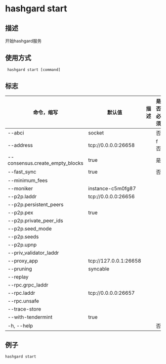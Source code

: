 # hashgard start

## 描述

开始hashgard服务

## 使用方式

```
 hashgard start [command]
```

## 标志

| 命令，缩写                      | 默认值                | 描述 | 是否必须 |
| ------------------------------- | --------------------- | ---- | -------- |
| --abci                          | socket                |      | 否       |
| --address                       | tcp://0.0.0.0:26658   |      | f否      |
| --consensus.create_empty_blocks | true                  |      | 是       |
| --fast_sync                     | true                  |      | 否       |
| --minimum_fees                  |                       |      |          |
| --moniker                       | instance-c5m0fg87     |      |          |
| --p2p.laddr                     | tcp://0.0.0.0:26656   |      |          |
| --p2p.persistent_peers          |                       |      |          |
| --p2p.pex                       | true                  |      |          |
| --p2p.private_peer_ids          |                       |      |          |
| --p2p.seed_mode                 |                       |      |          |
| --p2p.seeds                     |                       |      |          |
| --p2p.upnp                      |                       |      |          |
| --priv_validator_laddr          |                       |      |          |
| --proxy_app                     | tcp://127.0.0.1:26658 |      |          |
| --pruning                       | syncable              |      |          |
| --replay                        |                       |      |          |
| --rpc.grpc_laddr                |                       |      |          |
| --rpc.laddr                     | tcp://0.0.0.0:26657   |      |          |
| --rpc.unsafe                    |                       |      |          |
| --trace-store                   |                       |      |          |
| --with-tendermint               | true                  |      |          |
| -h, --help                      |                       |      | 否       |

## 例子

`hashgard start` 

